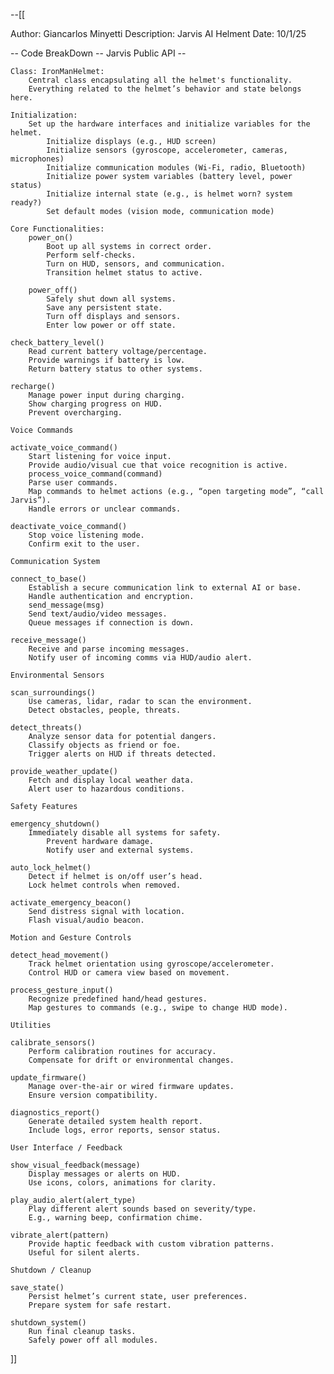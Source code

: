 --[[


Author: Giancarlos Minyetti
Description: Jarvis AI Helment 
Date: 10/1/25

-- Code BreakDown
-- Jarvis Public API -- 

    Class: IronManHelmet:
        Central class encapsulating all the helmet's functionality. 
        Everything related to the helmet’s behavior and state belongs here.

    Initialization:
        Set up the hardware interfaces and initialize variables for the helmet.
            Initialize displays (e.g., HUD screen)
            Initialize sensors (gyroscope, accelerometer, cameras, microphones)
            Initialize communication modules (Wi-Fi, radio, Bluetooth)
            Initialize power system variables (battery level, power status)
            Initialize internal state (e.g., is helmet worn? system ready?)
            Set default modes (vision mode, communication mode)

    Core Functionalities:   
        power_on()
            Boot up all systems in correct order.
            Perform self-checks.
            Turn on HUD, sensors, and communication.
            Transition helmet status to active.

        power_off()
            Safely shut down all systems.
            Save any persistent state.
            Turn off displays and sensors.
            Enter low power or off state.

    check_battery_level()
        Read current battery voltage/percentage.
        Provide warnings if battery is low.
        Return battery status to other systems.

    recharge()
        Manage power input during charging.
        Show charging progress on HUD.
        Prevent overcharging.

    Voice Commands

    activate_voice_command()
        Start listening for voice input.
        Provide audio/visual cue that voice recognition is active.
        process_voice_command(command)
        Parse user commands.
        Map commands to helmet actions (e.g., “open targeting mode”, “call Jarvis”).
        Handle errors or unclear commands.

    deactivate_voice_command()
        Stop voice listening mode.
        Confirm exit to the user.

    Communication System

    connect_to_base()
        Establish a secure communication link to external AI or base.
        Handle authentication and encryption.
        send_message(msg)
        Send text/audio/video messages.
        Queue messages if connection is down.

    receive_message()
        Receive and parse incoming messages.
        Notify user of incoming comms via HUD/audio alert.

    Environmental Sensors

    scan_surroundings()
        Use cameras, lidar, radar to scan the environment.
        Detect obstacles, people, threats.

    detect_threats()
        Analyze sensor data for potential dangers.
        Classify objects as friend or foe.
        Trigger alerts on HUD if threats detected.

    provide_weather_update()
        Fetch and display local weather data.
        Alert user to hazardous conditions.

    Safety Features

    emergency_shutdown()
        Immediately disable all systems for safety.
            Prevent hardware damage.
            Notify user and external systems.

    auto_lock_helmet()
        Detect if helmet is on/off user’s head.
        Lock helmet controls when removed.

    activate_emergency_beacon()
        Send distress signal with location.
        Flash visual/audio beacon.

    Motion and Gesture Controls

    detect_head_movement()
        Track helmet orientation using gyroscope/accelerometer.
        Control HUD or camera view based on movement.

    process_gesture_input()
        Recognize predefined hand/head gestures.
        Map gestures to commands (e.g., swipe to change HUD mode).

    Utilities

    calibrate_sensors()
        Perform calibration routines for accuracy.
        Compensate for drift or environmental changes.

    update_firmware()
        Manage over-the-air or wired firmware updates.
        Ensure version compatibility.

    diagnostics_report()
        Generate detailed system health report.
        Include logs, error reports, sensor status.

    User Interface / Feedback

    show_visual_feedback(message)
        Display messages or alerts on HUD.
        Use icons, colors, animations for clarity.

    play_audio_alert(alert_type)
        Play different alert sounds based on severity/type.
        E.g., warning beep, confirmation chime.

    vibrate_alert(pattern)
        Provide haptic feedback with custom vibration patterns.
        Useful for silent alerts.

    Shutdown / Cleanup

    save_state()
        Persist helmet’s current state, user preferences.
        Prepare system for safe restart.

    shutdown_system()
        Run final cleanup tasks.
        Safely power off all modules.
        

]]

